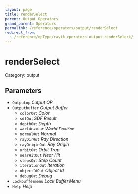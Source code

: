 ```yaml
---
layout: page
title: renderSelect
parent: Output Operators
grand_parent: Operators
permalink: /reference/operators/output/renderSelect
redirect_from:
  - /reference/opType/raytk.operators.output.renderSelect/
---
```


# renderSelect

Category: output



## Parameters

* `Outputop` *Output OP*
* `Outputbuffer` *Output Buffer*
  * `colorOut` *Color*
  * `sdfOut` *SDF Result*
  * `depthOut` *Depth*
  * `worldPosOut` *World Position*
  * `normalOut` *Normal*
  * `rayDirOut` *Ray Direction*
  * `rayOriginOut` *Ray Origin*
  * `orbitOut` *Orbit Trap*
  * `nearHitOut` *Near Hit*
  * `stepsOut` *Step Count*
  * `iterationOut` *Iteration*
  * `objectIdOut` *Object Id*
  * `debugOut` *Debug*
* `Lockbuffermenu` *Lock Buffer Menu*
* `Help` *Help*